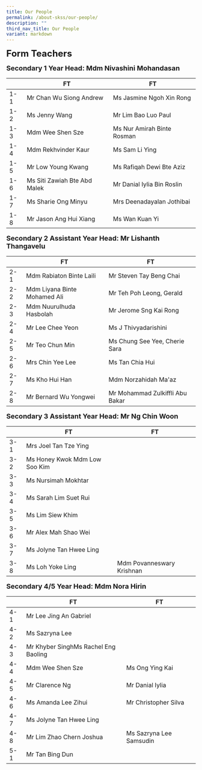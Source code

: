 ```yaml
---
title: Our People
permalink: /about-skss/our-people/
description: ""
third_nav_title: Our People
variant: markdown
---
```

**<font size="5">Form Teachers</font>**

**<font size="4">Secondary 1 Year Head: Mdm Nivashini Mohandasan</font>**

|     | FT                                  | FT                       |
|-----|-------------------------------------|--------------------------|
| 1-1 | Mr Chan Wu Siong Andrew            | Ms Jasmine Ngoh Xin Rong        |
| 1-2 | Ms Jenny Wang              | Mr Lim Bao Luo Paul  |
| 1-3 | Mdm Wee Shen Sze               | Ms Nur Amirah Binte Rosman   |
| 1-4 | Mdm Rekhvinder Kaur                    | Ms Sam Li Ying   |
| 1-5 | Mr Low Young Kwang                     | Ms Rafiqah Dewi Bte Aziz       |
| 1-6 | Ms Siti Zawiah Bte Abd Malek                 | Mr Danial Iylia Bin Roslin        |
| 1-7 | Ms Sharie Ong Minyu                  | Mrs Deenadayalan Jothibai          |
| 1-8 | Mr Jason Ang Hui Xiang | Ms Wan Kuan Yi           |



**<font size="4">Secondary 2 Assistant Year Head: Mr Lishanth Thangavelu </font>**

|     | FT                      | FT                       |
|-----|-------------------------|--------------------------|
| 2-1 | Mdm Rabiaton Binte Laili         |    Mr Steven Tay Beng Chai                      |
| 2-2 | Mdm Liyana Binte Mohamed Ali        | Mr  Teh Poh Leong, Gerald           |
| 2-3 | Mdm Nuurulhuda Hasbolah   |  Mr Jerome Sng Kai Rong                    |
| 2-4 | Mr Lee Chee Yeon       | Ms J Thivyadarishini          |
| 2-5 | Mr Teo Chun Min | Ms Chung See Yee, Cherie Sara      |
| 2-6 | Mrs Chin Yee Lee     | Ms Tan Chia Hui     |
| 2-7 | Ms Kho Hui Han            | Mdm Norzahidah Ma'az     |
| 2-8 | Mr Bernard Wu Yongwei   | Mr Mohammad Zulkiffli Abu Bakar |

**<font size="4">Secondary 3 Assistant Year Head: Mr Ng Chin Woon </font>**

|     | FT                       | FT                        |
|-----|--------------------------|---------------------------|
| 3-1 | Mrs Joel Tan Tze Ying   |                           |
| 3-2 | Ms Honey Kwok Mdm Low Soo Kim          |                           |
| 3-3 | Ms Nursimah Mokhtar           |                           |
| 3-4 | Ms Sarah Lim Suet Rui    |                           |
| 3-5 | Ms Lim Siew Khim  |          |
| 3-6 | Mr Alex Mah Shao Wei     |                           |
| 3-7 | Ms Jolyne Tan Hwee Ling  |            |
| 3-8 | Ms Loh Yoke Ling | Mdm Povanneswary Krishnan |

**<font size="4">Secondary 4/5 Year Head: Mdm Nora Hirin </font>**

|     | FT                           | FT                       |
|-----|------------------------------|--------------------------|
| 4-1 | Mr Lee Jing An Gabriel           |                          |
| 4-2 | Ms Sazryna Lee               |                          |
| 4-3 | Mr Khyber SinghMs Rachel Eng Baoling        |            |
| 4-4 | Mdm Wee Shen Sze             | Ms Ong Ying Kai          |
| 4-5 | Mr Clarence Ng                | Mr Danial Iylia          |
| 4-6 | Ms Amanda Lee Zihui          | Mr Christopher Silva     |
| 4-7 | Ms Jolyne Tan Hwee Ling       |                          |
| 4-8 | Mr Lim Zhao Chern Joshua | Ms Sazryna Lee Samsudin |
| 5-1 | Mr Tan Bing Dun     |                          |